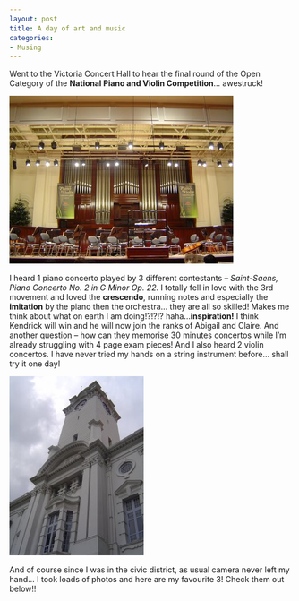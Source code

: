 ```yaml
---
layout: post
title: A day of art and music
categories:
- Musing
---
```



Went to the Victoria Concert Hall to hear the final round of the Open Category of the **National Piano and Violin Competition**... awestruck!

![](/img/DSC02231.jpg)

I heard 1 piano concerto played by 3 different contestants – _Saint-Saens, Piano Concerto No. 2 in G Minor Op. 22._ I totally fell in love with the 3rd movement and loved the **crescendo**, running notes and especially the **imitation** by the piano then the orchestra... they are all so skilled! Makes me think about what on earth I am doing!?!?!? haha...**inspiration!** I think Kendrick will win and he will now join the ranks of Abigail and Claire. And another question – how can they memorise 30 minutes concertos while I’m already struggling with 4 page exam pieces! And I also heard 2 violin concertos. I have never tried my hands on a string instrument before... shall try it one day!

![](/img/DSC02232.jpg)

And of course since I was in the civic district, as usual camera never left my hand... I took loads of photos and here are my favourite 3! Check them out below!!
